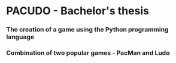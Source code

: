 # PACUDO - Bachelor's thesis
### The creation of a game using the Python programming language
### Combination of two popular games - PacMan and Ludo

